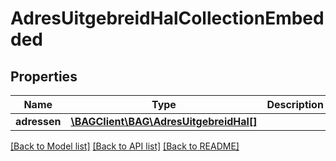 # AdresUitgebreidHalCollectionEmbedded

## Properties
Name | Type | Description | Notes
------------ | ------------- | ------------- | -------------
**adressen** | [**\BAGClient\BAG\AdresUitgebreidHal[]**](AdresUitgebreidHal.md) |  | [optional] 

[[Back to Model list]](../../README.md#documentation-for-models) [[Back to API list]](../../README.md#documentation-for-api-endpoints) [[Back to README]](../../README.md)

